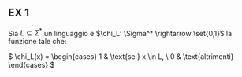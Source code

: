 ## EX 1  

Sia $L \subseteq \Sigma^*$ un linguaggio e $\chi_L: \Sigma^* \rightarrow \set{0,1}$ la funzione tale che:  

$
\chi_L(x) =
\begin{cases} 
1 & \text{se } x \in L, \\
0 & \text{altrimenti}
\end{cases}
$
